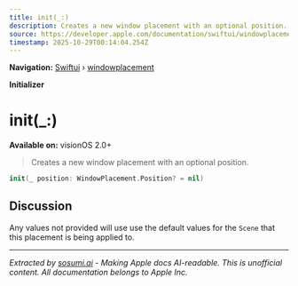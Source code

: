 ```yaml
---
title: init(_:)
description: Creates a new window placement with an optional position.
source: https://developer.apple.com/documentation/swiftui/windowplacement/init(_:)
timestamp: 2025-10-29T00:14:04.254Z
---
```


**Navigation:** [Swiftui](/documentation/swiftui) › [windowplacement](/documentation/swiftui/windowplacement)

**Initializer**

# init(_:)

**Available on:** visionOS 2.0+

> Creates a new window placement with an optional position.

```swift
init(_ position: WindowPlacement.Position? = nil)
```

## Discussion

Any values not provided will use use the default values for the `Scene` that this placement is being applied to.

---

*Extracted by [sosumi.ai](https://sosumi.ai) - Making Apple docs AI-readable.*
*This is unofficial content. All documentation belongs to Apple Inc.*
